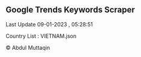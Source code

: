 

## Google Trends Keywords Scraper 
 
Last Update 09-01-2023 , 05:28:51

Country List :
VIETNAM.json



© Abdul Muttaqin 
